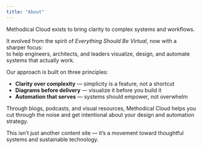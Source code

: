 ```yaml
---
title: "About"
---
```


Methodical Cloud exists to bring clarity to complex systems and workflows.

It evolved from the spirit of *Everything Should Be Virtual*, now with a sharper focus:  
to help engineers, architects, and leaders visualize, design, and automate systems that actually work.

Our approach is built on three principles:

- **Clarity over complexity** — simplicity is a feature, not a shortcut  
- **Diagrams before delivery** — visualize it before you build it  
- **Automation that serves** — systems should empower, not overwhelm

Through blogs, podcasts, and visual resources, Methodical Cloud helps you cut through the noise and get intentional about your design and automation strategy.

This isn’t just another content site — it’s a movement toward thoughtful systems and sustainable technology.
